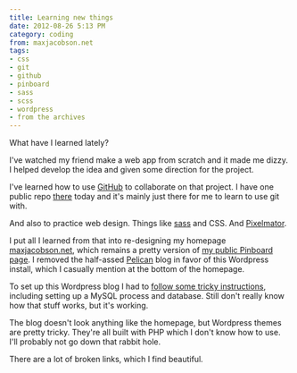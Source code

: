 ```yaml
---
title: Learning new things
date: 2012-08-26 5:13 PM
category: coding
from: maxjacobson.net
tags:
- css
- git
- github
- pinboard
- sass
- scss
- wordpress
- from the archives
---
```


What have I learned lately?

I've watched my friend make a web app from scratch and it made me dizzy. I helped develop the idea and given some direction for the project.

I've learned how to use [GitHub](https://github.com/maxjacobson/) to collaborate on that project. I have one public repo [there](https://github.com/maxjacobson/) today and it's mainly just there for me to learn to use git with.

And also to practice web design. Things like [sass](http://sass-lang.com/) and CSS. And [Pixelmator](http://www.pixelmator.com/).

I put all I learned from that into re-designing my homepage [maxjacobson.net](http://maxjacobson.net), which remains a pretty version of [my public Pinboard page](http://pinboard.in/u:maxjacobson/public/). I removed the half-assed [Pelican](http://blog.notmyidea.org/pelican-a-simple-static-blog-generator-in-python.html) blog in favor of this Wordpress install, which I casually mention at the bottom of the homepage.

To set up this Wordpress blog I had to [follow some tricky instructions](http://faq.nearlyfreespeech.net/section/nbspgettingstarted/installwordpress), including setting up a MySQL process and database. Still don't really know how that stuff works, but it's working.

The blog doesn't look anything like the homepage, but Wordpress themes are pretty tricky. They're all built with PHP which I don't know how to use. I'll probably not go down that rabbit hole.

There are a lot of broken links, which I find beautiful.
